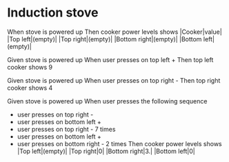 # Induction stove

When stove is powered up
Then cooker power levels shows
|Cooker|value|
|Top left|(empty)|
|Top right|(empty)|
|Bottom right|(empty)|
|Bottom left|(empty)|

Given stove is powered up
When user presses on top left +
Then top left cooker shows 9


Given stove is powered up
When user presses on top right -
Then top right cooker shows 4

Given stove is powered up
When user presses the following sequence
* user presses on top right -
* user presses on bottom left +
* user presses on top right - 7 times
* user presses on bottom left +
* user presses on bottom right - 2 times
Then cooker power levels shows
|Top left|(empty)|
|Top right|0|
|Bottom right|3.|
|Bottom left|0|
